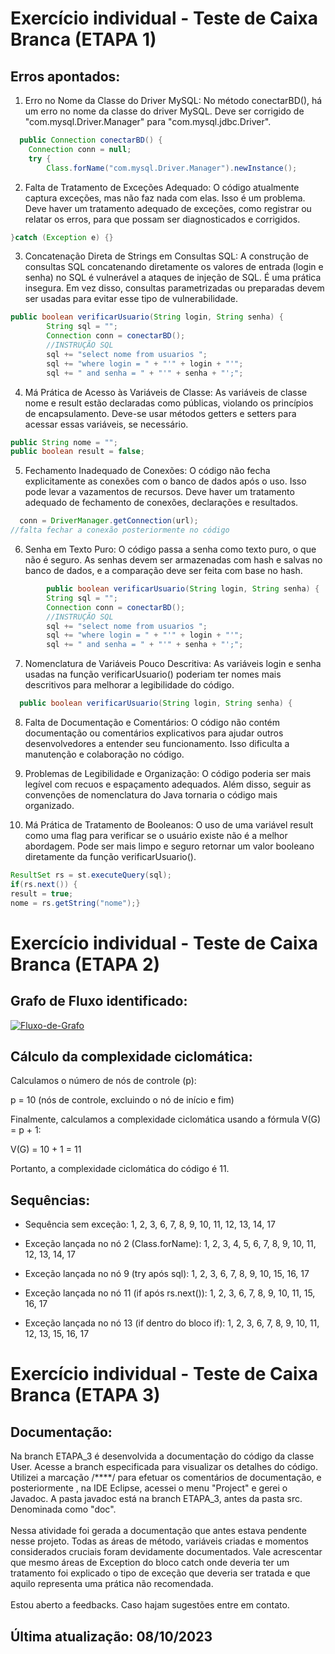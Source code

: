 # Exercício individual - Teste de Caixa Branca (ETAPA 1)

## Erros apontados:

1) Erro no Nome da Classe do Driver MySQL:
No método conectarBD(), há um erro no nome da classe do driver MySQL. Deve ser corrigido de "com.mysql.Driver.Manager" para "com.mysql.jdbc.Driver".
```java
  public Connection conectarBD() {
	Connection conn = null;
	try {
		Class.forName("com.mysql.Driver.Manager").newInstance();
```

2) Falta de Tratamento de Exceções Adequado:
O código atualmente captura exceções, mas não faz nada com elas. Isso é um problema. Deve haver um tratamento adequado de exceções, como registrar ou relatar os erros, para que possam ser diagnosticados e corrigidos.
```java
}catch (Exception e) {}
```

3) Concatenação Direta de Strings em Consultas SQL:
A construção de consultas SQL concatenando diretamente os valores de entrada (login e senha) no SQL é vulnerável a ataques de injeção de SQL. É uma prática insegura. Em vez disso, consultas parametrizadas ou preparadas devem ser usadas para evitar esse tipo de vulnerabilidade.
```java
public boolean verificarUsuario(String login, String senha) {
		String sql = "";
		Connection conn = conectarBD();
		//INSTRUÇÃO SQL
		sql += "select nome from usuarios ";
		sql += "where login = " + "'" + login + "'";
		sql += " and senha = " + "'" + senha + "';";
```

4) Má Prática de Acesso às Variáveis de Classe:
As variáveis de classe nome e result estão declaradas como públicas, violando os princípios de encapsulamento. Deve-se usar métodos getters e setters para acessar essas variáveis, se necessário.
```java
public String nome = "";
public boolean result = false;
```

5) Fechamento Inadequado de Conexões:
O código não fecha explicitamente as conexões com o banco de dados após o uso. Isso pode levar a vazamentos de recursos. Deve haver um tratamento adequado de fechamento de conexões, declarações e resultados.
```java
  conn = DriverManager.getConnection(url);
//falta fechar a conexão posteriormente no código
```

6) Senha em Texto Puro:
O código passa a senha como texto puro, o que não é seguro. As senhas devem ser armazenadas com hash e salvas no banco de dados, e a comparação deve ser feita com base no hash.
```java
        public boolean verificarUsuario(String login, String senha) {
		String sql = "";
		Connection conn = conectarBD();
		//INSTRUÇÃO SQL
		sql += "select nome from usuarios ";
		sql += "where login = " + "'" + login + "'";
		sql += " and senha = " + "'" + senha + "';";
```

7) Nomenclatura de Variáveis Pouco Descritiva:
As variáveis login e senha usadas na função verificarUsuario() poderiam ter nomes mais descritivos para melhorar a legibilidade do código.
```java
  public boolean verificarUsuario(String login, String senha) {
```

8) Falta de Documentação e Comentários:
O código não contém documentação ou comentários explicativos para ajudar outros desenvolvedores a entender seu funcionamento. Isso dificulta a manutenção e colaboração no código.

9) Problemas de Legibilidade e Organização:
O código poderia ser mais legível com recuos e espaçamento adequados. Além disso, seguir as convenções de nomenclatura do Java tornaria o código mais organizado.

10) Má Prática de Tratamento de Booleanos:
O uso de uma variável result como uma flag para verificar se o usuário existe não é a melhor abordagem. Pode ser mais limpo e seguro retornar um valor booleano diretamente da função verificarUsuario().
```java
ResultSet rs = st.executeQuery(sql);
if(rs.next()) {
result = true;
nome = rs.getString("nome");}
```
# Exercício individual - Teste de Caixa Branca (ETAPA 2)

## Grafo de Fluxo identificado:
<a href="https://ibb.co/phVbGMj"><img src="https://i.ibb.co/9ZKcz1H/Fluxo-de-Grafo.png" alt="Fluxo-de-Grafo" border="0"></a>

## Cálculo da complexidade ciclomática:

Calculamos o número de nós de controle (p):

p = 10 (nós de controle, excluindo o nó de início e fim)

Finalmente, calculamos a complexidade ciclomática usando a fórmula V(G) = p + 1:

V(G) = 10 + 1 = 11

Portanto, a complexidade ciclomática do código é 11.

## Sequências:

- Sequência sem exceção:
1, 2, 3, 6, 7, 8, 9, 10, 11, 12, 13, 14, 17

- Exceção lançada no nó 2 (Class.forName):
1, 2, 3, 4, 5, 6, 7, 8, 9, 10, 11, 12, 13, 14, 17

- Exceção lançada no nó 9 (try após sql):
1, 2, 3, 6, 7, 8, 9, 10, 15, 16, 17

- Exceção lançada no nó 11 (if após rs.next()):
1, 2, 3, 6, 7, 8, 9, 10, 11, 15, 16, 17

- Exceção lançada no nó 13 (if dentro do bloco if):
1, 2, 3, 6, 7, 8, 9, 10, 11, 12, 13, 15, 16, 17

# Exercício individual - Teste de Caixa Branca (ETAPA 3)

## Documentação:

Na branch ETAPA_3 é desenvolvida a documentação do código da classe User. Acesse a branch especificada para visualizar os detalhes do código. 
Utilizei a marcação /****/ para efetuar os comentários de documentação, e posteriormente , na IDE Eclipse, acessei o menu "Project" e gerei o Javadoc.
A pasta javadoc está na branch ETAPA_3, antes da pasta src. Denominada como "doc".
<br><br>
Nessa atividade foi gerada a documentação que antes estava pendente nesse projeto. Todas as áreas de método, variáveis criadas e momentos considerados cruciais foram devidamente documentados. 
Vale acrescentar que mesmo áreas de Exception do bloco catch onde deveria ter um tratamento foi explicado o tipo de exceção que deveria ser tratada e que aquilo representa uma prática não recomendada.
<br><br>
Estou aberto a feedbacks. Caso hajam sugestões entre em contato.

## Última atualização: 08/10/2023
